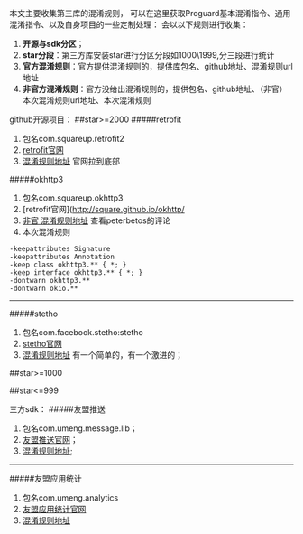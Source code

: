 本文主要收集第三库的混淆规则，
可以在这里获取Proguard基本混淆指令、通用混淆指令、以及自身项目的一些定制处理：
会以以下规则进行收集：
1. **开源与sdk分区**；
2. **star分段**：第三方库安装star进行分区分段如1000\1999,分三段进行统计
3. **官方混淆规则**：官方提供混淆规则的，提供库包名、github地址、混淆规则url地址
4. **非官方混淆规则**：官方没给出混淆规则的，提供包名、github地址、（非官） 本次混淆规则url地址、本次混淆规则

github开源项目：
##star>=2000
#####retrofit
1. 包名com.squareup.retrofit2
2. [retrofit官网](https://square.github.io/retrofit/)
3. [混淆规则地址](https://square.github.io/retrofit/) 官网拉到底部

#####okhttp3
1. 包名com.squareup.okhttp3
2. [retrofit官网](http://square.github.io/okhttp/
3. [非官 混淆规则地址](https://github.com/square/okhttp/issues/2230) 查看peterbetos的评论
4. 本次混淆规则
```
-keepattributes Signature
-keepattributes Annotation
-keep class okhttp3.** { *; }
-keep interface okhttp3.** { *; }
-dontwarn okhttp3.**
-dontwarn okio.**
```
---
#####stetho
1. 包名com.facebook.stetho:stetho
2. [stetho官网](http://facebook.github.io/stetho/)
3. [混淆规则地址](https://github.com/facebook/stetho/tree/master/stetho-js-rhino#proguard) 有一个简单的，有一个激进的；

##star>=1000

##star<=999

三方sdk：
#####友盟推送
1. 包名com.umeng.message.lib；
2. [友盟推送官网](http://mobile.umeng.com/push)；
3. [混淆规则地址](http://dev.umeng.com/push/android/integration#3_2_8);

---
#####友盟应用统计
1. 包名com.umeng.analytics
2. [友盟应用统计官网](http://mobile.umeng.com/analytics)
3. [混淆规则地址](http://dev.umeng.com/analytics/android-doc/integration#2_8)


